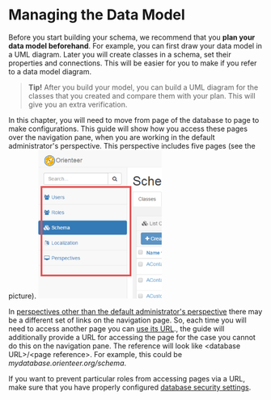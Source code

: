# Managing the Data Model

Before you start building your schema, we recommend that you **plan your data model beforehand**. For example, you can first draw your data model in a UML diagram. Later  you will create classes in a schema, set their properties and connections. This will be easier for you to make if you refer to a data model diagram.

>**Tip!** After you build your model, you can build a UML diagram for the classes that you created and compare them with your plan. This will give you an extra verification.


In this chapter, you will need to move from page of the database to page to make configurations. This guide will show how you access these pages over the navigation pane, when you are working in the default administrator's perspective. This perspective includes five pages (see the picture).
![The set of dashboards in the default administrator's perspective](Managing_default-perspectives.png)

In [perspectives other than the default administrator's perspective](https://orienteer.gitbooks.io/orienteer/content/managing_users.html) there may be a different set of links on the navigation page. So, each time you will need to access another page you can [use its URL]()., the guide will additionally provide a URL for accessing the page for the case you cannot do this on the navigation pane. The reference will look like &lt;database URL&gt;/&lt;page reference&gt;. For example, this could be *mydatabase.orienteer.org/schema*.

If you want to prevent particular roles from accessing pages via a URL, make sure that you have properly configured [database security settings](https://orienteer.gitbooks.io/orienteer/content/security.html).
